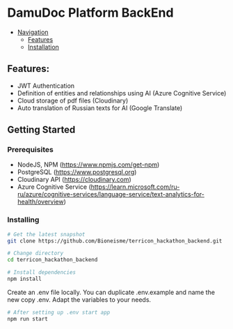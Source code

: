 # DamuDoc Platform BackEnd

- [Navigation](#navigation)
    - [Features](#features)
    - [Installation](#prerequisites)

## Features:
* JWT Authentication
* Definition of entities and relationships using AI (Azure Cognitive Service)
* Cloud storage of pdf files (Cloudinary)
* Auto translation of Russian texts for AI (Google Translate)

## Getting Started
### Prerequisites
* NodeJS, NPM (https://www.npmjs.com/get-npm)
* PostgreSQL (https://www.postgresql.org)
* Cloudinary API (https://cloudinary.com)
* Azure Cognitive Service (https://learn.microsoft.com/ru-ru/azure/cognitive-services/language-service/text-analytics-for-health/overview)

### Installing
```bash
# Get the latest snapshot
git clone https://github.com/Bioneisme/terricon_hackathon_backend.git
```
``` bash
# Change directory
cd terricon_hackathon_backend
```
``` bash
# Install dependencies
npm install
```
Create an .env file locally. You can duplicate .env.example and name the new copy .env. Adapt the variables to your needs.
``` bash
# After setting up .env start app
npm run start
```
